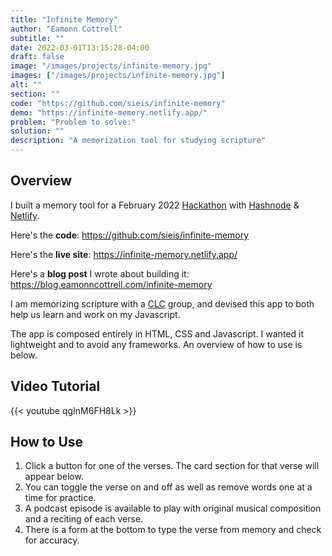 ```yaml
---
title: "Infinite Memory"
author: "Eamonn Cottrell"
subtitle: ""
date: 2022-03-01T13:15:28-04:00
draft: false
image: "/images/projects/infinite-memory.jpg"
images: ["/images/projects/infinite-memory.jpg"]
alt: ""
section: ""
code: "https://github.com/sieis/infinite-memory"
demo: "https://infinite-memory.netlify.app/"
problem: "Problem to solve:"
solution: ""
description: "A memorization tool for studying scripture"
---
```

## Overview

I built a memory tool for a February 2022 [Hackathon](https://townhall.hashnode.com/netlify-hackathon) with [Hashnode](https://hashnode.com/) & [Netlify](https://www.netlify.com/).

Here's the **code**: https://github.com/sieis/infinite-memory

Here's the **live site**: https://infinite-memory.netlify.app/

Here's a **blog post** I wrote about building it: https://blog.eamonncottrell.com/infinite-memory

I am memorizing scripture with a [CLC](https://www.clchq.org/) group, and devised this app to both help us learn and work on my Javascript.

The app is composed entirely in HTML, CSS and Javascript. I wanted it lightweight and to avoid any frameworks. An overview of how to use is below.

## Video Tutorial

{{< youtube qgInM6FH8Lk >}}

## How to Use

1. Click a button for one of the verses. The card section for that verse will appear below.
1. You can toggle the verse on and off as well as remove words one at a time for practice.
1. A podcast episode is available to play with original musical composition and a reciting of each verse.
1. There is a form at the bottom to type the verse from memory and check for accuracy.
